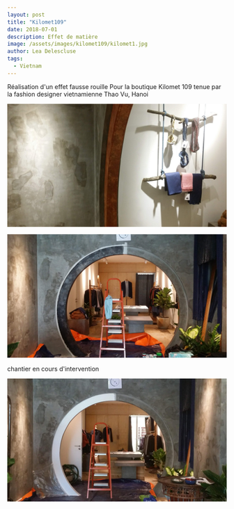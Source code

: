 ```yaml
---
layout: post
title: "Kilomet109"
date: 2018-07-01
description: Effet de matière
image: /assets/images/kilomet109/kilomet1.jpg
author: Lea Delescluse
tags:
  - Vietnam
---
```

Réalisation d'un effet fausse rouille 
Pour la boutique Kilomet 109 tenue par la fashion designer vietnamienne Thao Vu, Hanoi

![Placeholder](/assets/images/kilomet109/kilomet2.jpg)

![Placeholder](/assets/images/kilomet109/kilomet4.jpg)

chantier en cours d'intervention

![Placeholder](/assets/images/kilomet109/kilomet3.jpg)
